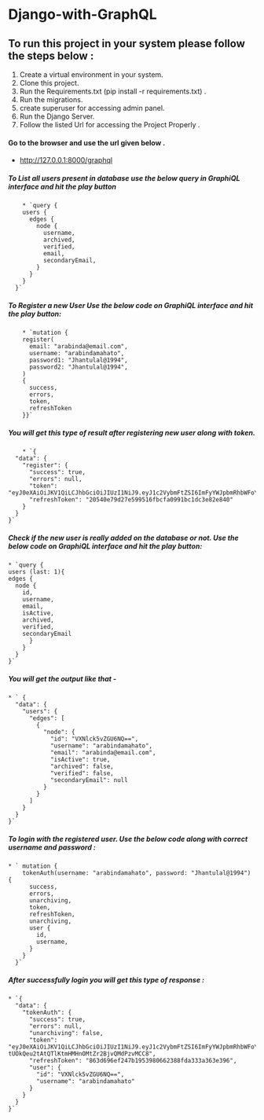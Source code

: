 # Django-with-GraphQL

## To run this project in your system please follow the steps below :
 
1. Create a virtual environment in your system.
2. Clone this project.
3. Run the Requirements.txt (pip install -r requirements.txt) .
4. Run the migrations.
5. create superuser for accessing admin panel.
6. Run the Django Server.
7. Follow the listed Url for accessing the Project Properly . 

#### Go to the browser and use the url given below .
- http://127.0.0.1:8000/graphql

##### To List all users present in database use the below query in GraphiQL interface and hit the play button		
		* `query {
        users {
          edges {
            node {
              username,
              archived,
              verified,
              email,
              secondaryEmail,
            }
          }
        }
      }` 


##### To Register a new User Use the below code on  GraphiQL interface and hit the play button: 

		* `mutation {
        register(
          email: "arabinda@email.com",
          username: "arabindamahato",
          password1: "Jhantulal@1994",
          password2: "Jhantulal@1994",
        ) 
        {
          success,
          errors,
          token,
          refreshToken
        }}`


##### You will get this type of result after registering new user along with token. 
        * `{
      "data": {
        "register": {
          "success": true,
          "errors": null,
          "token": "eyJ0eXAiOiJKV1QiLCJhbGciOiJIUzI1NiJ9.eyJ1c2VybmFtZSI6ImFyYWJpbmRhbWFoYXRvIiwiZXhwIjoxNTk1OTk4MjY0LCJvcmlnSWF0IjoxNTk1OTk3OTY0fQ.UUQ530xfv1Xj0qYM4kMGHGzRtzhw4j3DHi4okjEFUYI",
          "refreshToken": "20540e79d27e599516fbcfa0991bc1dc3e82e840"
        }
      }
    }`


##### Check if the new user is really added on the database or not. Use the below code on GraphiQL interface and hit the play button: 
    * `query {
    users (last: 1){
    edges {
      node {
        id,
        username,
        email,
        isActive,
        archived,
        verified,
        secondaryEmail
          }
        }
      }
    }`



##### You will get the output like that -
    * ` {
      "data": {
        "users": {
          "edges": [
            {
              "node": {
                "id": "VXNlck5vZGU6NQ==",
                "username": "arabindamahato",
                "email": "arabinda@email.com",
                "isActive": true,
                "archived": false,
                "verified": false,
                "secondaryEmail": null
              }
            }
          ]
        }
      }
    }`


##### To login with the registered user. Use the below code along with correct username and password :

    * ` mutation {
        tokenAuth(username: "arabindamahato", password: "Jhantulal@1994") {
          success,
          errors,
          unarchiving,
          token,
          refreshToken,
          unarchiving,
          user {
            id,
            username,
          }
        }
      }`


##### After successfully login you will get this type of response : 

    * `{
      "data": {
        "tokenAuth": {
          "success": true,
          "errors": null,
          "unarchiving": false,
          "token": "eyJ0eXAiOiJKV1QiLCJhbGciOiJIUzI1NiJ9.eyJ1c2VybmFtZSI6ImFyYWJpbmRhbWFoYXRvIiwiZXhwIjoxNTk1OTk5MTk4LCJvcmlnSWF0IjoxNT1OTk4ODk4fQ.ap-tUOkQeu2tAtQTlKtmHMHnOMtZr2BjvQMdPzvMCC8",
          "refreshToken": "863d696ef247b1953980662388fda333a363e396",
          "user": {
            "id": "VXNlck5vZGU6NQ==",
            "username": "arabindamahato"
          }
        }
      }
    }`